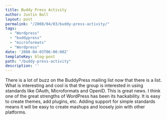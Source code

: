 ```yaml
---
title: Buddy Press Activity
author: Justin Ball
layout: post
permalink: "/2008/04/03/buddy-press-activity/"
tags:
  - "Wordpress"
  - "buddypress"
  - "microformats"
  - "Wordpress"
date: '2008-04-03T06:00:00Z'
templateKey: blog-post
path: "/buddy-press-activity"
description: ''
---
```


There is a lot of buzz on the BuddyPress mailing list now that there is a list. What is interesting and cool is that the group is interested in using standards like OAuth, Microformats and OpenID. This is great news. I think one of the great strengths of WordPress has been its hackability. It is easy to create themes, add plugins, etc. Adding support for simple standards means it will be easy to create mashups and loosely join with other platforms.
